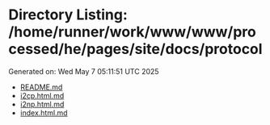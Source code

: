 # Directory Listing: /home/runner/work/www/www/processed/he/pages/site/docs/protocol
Generated on: Wed May  7 05:11:51 UTC 2025

- [README.md](README.md)
- [i2cp.html.md](i2cp.html.md)
- [i2np.html.md](i2np.html.md)
- [index.html.md](index.html.md)
